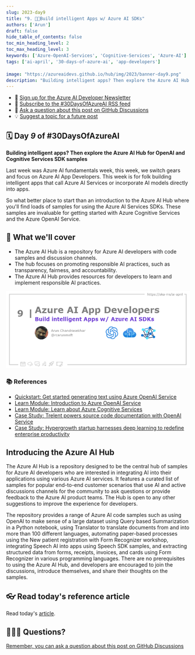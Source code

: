 ```yaml
---
slug: 2023-day9
title: "9. 🧑‍💻Build intelligent Apps w/ Azure AI SDKs"
authors: ['Arun']
draft: false
hide_table_of_contents: false
toc_min_heading_level: 2
toc_max_heading_level: 3
keywords: ['Azure-OpenAI-Services', 'Cognitive-Services', 'Azure-AI']
tags: ['ai-april', '30-days-of-azure-ai', 'app-developers']

image: "https://azureaidevs.github.io/hub/img/2023/banner-day9.png"
description: "Building intelligent apps? Then explore the Azure AI Hub for OpenAI and Cognitive Services SDK samples https://azureaidevs.github.io/hub/blog/2023-day9 #30DaysOfAzureAI #AzureAiDevs #AI #OpenAI"
---
```


<head>

  <meta property="og:url" content="https://azureaidevs.github.io/hub/blog/2023-day9" />
  <meta property="og:title" content="Build intelligent Apps w/ Azure AI SDKs" />
  <meta property="og:description" content="Building intelligent apps? Then explore the Azure AI Hub for OpenAI and Cognitive Services SDK samples https://azureaidevs.github.io/hub/blog/2023-day9 #30DaysOfAzureAI #AzureAiDevs #AI #OpenAI" />
  <meta property="og:image" content="https://azureaidevs.github.io/hub/img/2023/banner-day9.png" />
  <meta property="og:type" content="article" />
  <meta property="og:site_name" content="Azure AI Developer" />
  

  <link rel="canonical" href="https://github.com/Azure-Samples/azure-ai"  />

</head>

- 📧 [Sign up for the Azure AI Developer Newsletter](https://aka.ms/azure-ai-dev-newsletter)
- 📰 [Subscribe to the #30DaysOfAzureAI RSS feed](https://azureaidevs.github.io/hub/blog/rss.xml)
- 📌 [Ask a question about this post on GitHub Discussions](https://github.com/AzureAiDevs/hub/discussions/categories/9-build-intelligent-apps-w/-azure-ai-sdks)
- 💡 [Suggest a topic for a future post](https://github.com/AzureAiDevs/hub/discussions/categories/call-for-content)

## 🗓️ Day _9_ of #30DaysOfAzureAI

<!-- README
The following description is also used for the tweet. So it should be action oriented and grab attention 
If you update the description, please update the description: in the frontmatter as well.
-->

**Building intelligent apps? Then explore the Azure AI Hub for OpenAI and Cognitive Services SDK samples**

<!-- README
The following is the intro to the post. It should be a short teaser for the post.
-->

Last week was Azure AI fundamentals week, this week, we switch gears and focus on Azure AI App Developers. This week is for folk building intelligent apps that call Azure AI Services or incorporate AI models directly into apps. 

So what better place to start than an introduction to the Azure AI Hub where you'll find loads of samples for using the Azure AI Services SDKs. These samples are invaluable for getting started with Azure Cognitive Services and the Azure OpenAI Service.

## 🎯 What we'll cover

<!-- README
The following list is the main points of the post. There should be 3-4 main points.
 -->


- The Azure AI Hub is a repository for Azure AI developers with code samples and discussion channels.
- The hub focuses on promoting responsible AI practices, such as transparency, fairness, and accountability.
- The Azure AI Hub provides resources for developers to learn and implement responsible AI practices.

<!-- 
- Main point 1
- Main point 2
- Main point 3 
- Main point 4
-->

![Image banner for day 9](./../../../static/img/2023/banner-day9.png)

<!-- README
Add or update a list relevant references here. These could be links to other blog posts, Microsoft Learn Module, videos, or other resources.
-->


### 📚 References

- [Quickstart: Get started generating text using Azure OpenAI Service](https://learn.microsoft.com/azure/cognitive-services/openai/quickstart?pivots=programming-language-studio&WT.mc_id=aiml-89446-dglover)
- [Learn Module: Introduction to Azure OpenAI Service](https://learn.microsoft.com/training/modules/explore-azure-openai&WT.mc_id=aiml-89446-dglover)
- [Learn Module: Learn about Azure Cognitive Services](https://learn.microsoft.com/training/browse/?products=azure-cognitive-services&WT.mc_id=aiml-89446-dglover)
- [Case Study: Trelent powers source code documentation with OpenAI Service](https://startups.microsoft.com/blog/trelent-openai-service?WT.mc_id=aiml-89446-dglover)
- [Case Study: Hypergrowth startup harnesses deep learning to redefine enterprise productivity](https://customers.microsoft.com/story/1376278902865681018-instabase-partner-professional-services-azure?WT.mc_id=aiml-89446-dglover)


<!-- README
The following is the body of the post. It should be an overview of the post that you are referencing.
See the Learn More section, if you supplied a canonical link, then will be displayed here.
-->


## Introducing the Azure AI Hub

The Azure AI Hub is a repository designed to be the central hub of samples for Azure AI developers who are interested in integrating AI into their applications using various Azure AI services. It features a curated list of samples for popular end-to-end customer scenarios that use AI and active discussions channels for the community to ask questions or provide feedback to the Azure AI product teams. The Hub is open to any other suggestions to improve the experience for developers.

The repository provides a range of Azure AI code samples such as using OpenAI to make sense of a large dataset using Query based Summarization in a Python notebook, using Translator to translate documents from and into more than 100 different languages, automating paper-based processes using the New patient registration with Form Recognizer workshop, integrating Speech AI into apps using Speech SDK samples, and extracting structured data from forms, receipts, invoices, and cards using Form Recognizer in various programming languages. There are no prerequisites to using the Azure AI Hub, and 
developers are encouraged to join the discussions, introduce themselves, and share their thoughts on the samples.

## 👓 Read today's reference article

Read today's [article](https://github.com/Azure-Samples/azure-ai).


## 🙋🏾‍♂️ Questions?

[Remember, you can ask a question about this post on GitHub Discussions](https://github.com/AzureAiDevs/Discussions/discussions/categories/9-build-intelligent-apps-w/-azure-ai-sdks)